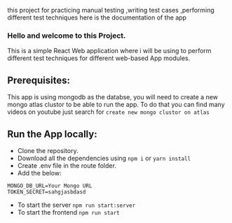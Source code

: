 this project for practicing manual testing ,writing test cases ,performing different test techniques here is the documentation of the app
### Hello and welcome to this Project.
This is a simple React Web application where i will be using to perform different test techniques for different web-based App modules.

## Prerequisites:
This app is using mongodb as the databse, you will need to create a new mongo atlas clustor to be able to run the app. To do that you can find many videos on youtube just search for `create new mongo clustor on atlas`


## Run the App locally:
* Clone the repository.
* Download all the dependencies using `npm i` or `yarn install`
* Create .env file in the route folder.
* Add the below: 
```shell
MONGO_DB_URL=Your Mongo URL
TOKEN_SECRET=sahgjasbdasd
```
* To start the server `npm run start:server`
* To start the frontend `npm run start`
